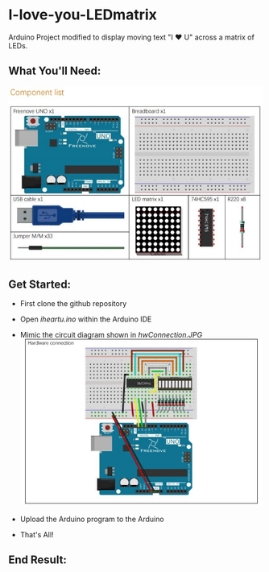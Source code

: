 # I-love-you-LEDmatrix
Arduino Project modified to display moving text "I :heart: U" across a matrix of LEDs.

## What You'll Need: 
![alt text](https://github.com/sancher6/I-love-you-LEDmatrix/blob/master/figures/componentList.JPG)

## Get Started: 
* First clone the github repository
* Open *iheartu.ino* within the Arduino IDE
* Mimic the circuit diagram shown in *hwConnection.JPG*
![alt text](https://github.com/sancher6/I-love-you-LEDmatrix/blob/master/figures/hwConnection.JPG)

* Upload the Arduino program to the Arduino
* That's All! 

## End Result: 

